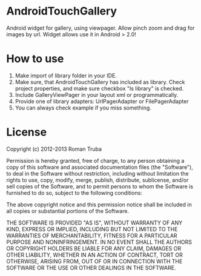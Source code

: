 AndroidTouchGallery
===================

Android widget for gallery, using viewpager. Allow pinch zoom and drag for images by url.
Widget allows use it in Android > 2.0!


How to use
===================
1. Make import of library folder in your IDE.
2. Make sure, that AndroidTouchGallery has included as library. Check project properties, and make sure checkbox "Is library" is checked.
3. Include GalleryViewPager in your layout xml or programmatically.
4. Provide one of library adapters: UrlPagerAdapter or FilePagerAdapter
5. You can always check example if you miss something.

License
===================
Copyright (c) 2012-2013 Roman Truba

 Permission is hereby granted, free of charge, to any person obtaining a copy of this software and associated
 documentation files (the "Software"), to deal in the Software without restriction, including without limitation
 the rights to use, copy, modify, merge, publish, distribute, sublicense, and/or sell copies of the Software, and to
 permit persons to whom the Software is furnished to do so, subject to the following conditions:

 The above copyright notice and this permission notice shall be included in all copies or substantial
 portions of the Software.

 THE SOFTWARE IS PROVIDED "AS IS", WITHOUT WARRANTY OF ANY KIND, EXPRESS OR IMPLIED, INCLUDING BUT NOT LIMITED
 TO THE WARRANTIES OF MERCHANTABILITY, FITNESS FOR A PARTICULAR PURPOSE AND NONINFRINGEMENT. IN NO EVENT SHALL
 THE AUTHORS OR COPYRIGHT HOLDERS BE LIABLE FOR ANY CLAIM, DAMAGES OR OTHER LIABILITY,
 WHETHER IN AN ACTION OF CONTRACT, TORT OR OTHERWISE, ARISING FROM, OUT OF OR IN CONNECTION WITH
 THE SOFTWARE OR THE USE OR OTHER DEALINGS IN THE SOFTWARE.

